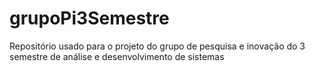 # grupoPi3Semestre
Repositório usado para o projeto do grupo de pesquisa e inovação do 3 semestre de análise e desenvolvimento de sistemas
